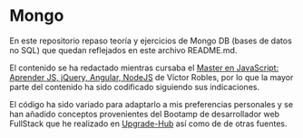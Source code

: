 # Mongo
En este repositorio repaso teoría y ejercicios de Mongo DB (bases de datos no SQL) que quedan reflejados en este archivo README.md.

El contenido se ha redactado mientras cursaba el [Master en JavaScript: Aprender JS, jQuery, Angular, NodeJS](https://www.udemy.com/course/master-en-javascript-aprender-js-jquery-angular-nodejs-y-mas/) de Víctor Robles, por lo que la mayor parte del contenido ha sido codificado siguiendo sus indicaciones.

El código ha sido variado para adaptarlo a mis preferencias personales y se han añadido conceptos  provenientes del  Bootamp de desarrollador web FullStack que he realizado en [Upgrade-Hub](https://pro.upgrade-hub.com/) así como de  de otras fuentes.

